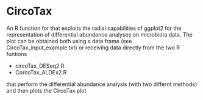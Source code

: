 # CircoTax
An R function for that exploits the radial capabilities of ggplot2 for the representation of differential abundance analyses on microbiota data.
The plot can be obtained both using a data frame (see CircoTax_input_example.txt) or receiving data directly from the two R funtions
- circoTax_DESeq2.R
- CorcoTax_ALDEx2.R

that perform the differential abundance analysis (with two differnt methods) and then plots the CircoTax plot
